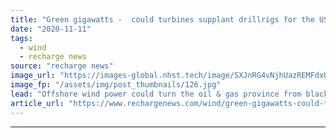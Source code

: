 ```yaml
---
title: "Green gigawatts -  could turbines supplant drillrigs for the US Gulf's energy transition?"
date: "2020-11-11"
tags: 
  - wind
  - recharge news
source: "recharge news"
image_url: "https://images-global.nhst.tech/image/SXJnRG4vNjhUazREMFdxUUsxdUV3RzZOWnpSYTFUUm1WbmVFWFFaVWMxVT0=/nhst/binary/d0c83d51cd683091ced876055f83e26e"
image_fp: "/assets/img/post_thumbnails/126.jpg"
lead: "Offshore wind power could turn the oil & gas province from black to green, but market waters remain choppy, writes Darius Snieckus"
article_url: "https://www.rechargenews.com/wind/green-gigawatts-could-turbines-supplant-drillrigs-for-the-us-gulfs-energy-transition-/2-1-911030"
---
```


---
